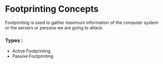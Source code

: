 # Footprinting Concepts
Footprinting is used to gather maximum information of the computer system or the servers or persons we are going to attack.

### Types :
+ Active Footprinting
+ Passive Footprinting

